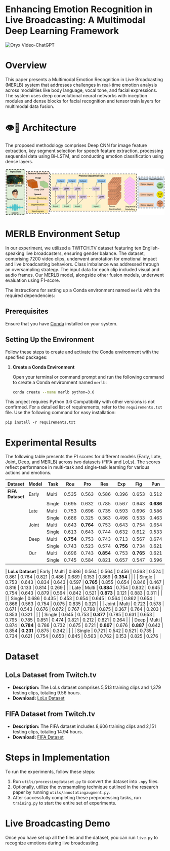 # Enhancing Emotion Recognition in Live Broadcasting: A Multimodal Deep Learning Framework

<img src="https://camo.githubusercontent.com/2722992d519a722218f896d5f5231d49f337aaff4514e78bd59ac935334e916a/68747470733a2f2f692e696d6775722e636f6d2f77617856496d762e706e67" alt="Oryx Video-ChatGPT" data-canonical-src="https://i.imgur.com/waxVImv.png" style="max-width: 100%;">

# Overview

This paper presents a Multimodal Emotion Recognition in Live Broadcasting (MERLB) system that addresses challenges in real-time emotion analysis across modalities like body language, vocal tone, and facial expressions. The system uses deep convolutional neural networks with inception modules and dense blocks for facial recognition and tensor train layers for multimodal data fusion. 

# 👁️💬 Architecture

The proposed methodology comprises Deep CNN for image feature extraction, key segment selection for speech feature extraction, processing sequential data using Bi-LSTM, and conducting emotion classification using dense layers.

<img style="max-width: 100%;" src="https://github.com/swerizwan/MERLB/blob/main/resources/architecture.png" alt="MERLB Overview">

# MERLB Environment Setup

In our experiment, we utilized a TWITCH.TV dataset featuring ten English-speaking live broadcasters, ensuring gender balance. The dataset, comprising 7200 video clips, underwent annotation for emotional impact and live broadcasting behaviors. Class imbalance was addressed through an oversampling strategy. The input data for each clip included visual and audio frames. Our MERLB model, alongside other fusion models, underwent evaluation using F1-score.

The instructions for setting up a Conda environment named `merlb` with the required dependencies:

## Prerequisites

Ensure that you have [Conda](https://docs.conda.io/projects/conda/en/latest/user-guide/install/index.html) installed on your system.

## Setting Up the Environment

Follow these steps to create and activate the Conda environment with the specified packages:

1. **Create a Conda Environment**

   Open your terminal or command prompt and run the following command to create a Conda environment named `merlb`:

   ```bash
   conda create --name merlb python=3.6


This project requires Python 3.6 Compatibility with other versions is not confirmed. For a detailed list of requirements, refer to the `requirements.txt` file. Use the following command for easy installation:

```
pip install -r requirements.txt
```

# Experimental Results

The following table presents the F1 scores for different models (Early, Late, Joint, Deep, and MERLB) across two datasets (FIFA and LoLs). The scores reflect performance in multi-task and single-task learning for various actions and emotions.

| Dataset        | Model  | Task   | Rou   | Pro   | Res   | Exp   | Fig   | Pun   | Def   | Dft   | VNeg  | VNeut | VPos  | ALow  | ANeut | AHigh |
|----------------|--------|--------|-------|-------|-------|-------|-------|-------|-------|-------|-------|-------|-------|-------|-------|-------|
| **FIFA Dataset** | Early  | Multi | 0.535 | 0.563 | 0.586 | 0.396 | 0.653 | 0.512 | 0.786 | 0.723 | 0.794 | 0.389 | 0.623 | 0.213 | 0.796 | **0.475** |
|                |        | Single | 0.695 | 0.632 | 0.785 | 0.567 | 0.643 | **0.686** | 0.843 | 0.577 | 0.754 | 0.353 | 0.753 | 0.224 | 0.753 | 0.185 |
|                | Late   | Multi  | 0.753 | 0.696 | 0.735 | 0.593 | 0.696 | 0.586 | 0.864 | 0.686 | 0.797 | 0.543 | **0.863** | 0.243 | 0.754 | 0.253 |
|                |        | Single | 0.686 | 0.325 | 0.363 | 0.496 | 0.533 | 0.463 | 0.753 | 0.573 | 0.744 | 0.463 | 0.643 | 0.052 | 0.753 | 0.242 |
|                | Joint  | Multi  | 0.643 | **0.764** | 0.753 | 0.643 | 0.754 | 0.654 | 0.664 | 0.684 | 0.754 | 0.242 | 0.643 | 0.123 | 0.785 | 0.135 |
|                |        | Single | 0.613 | 0.643 | 0.744 | 0.632 | 0.612 | 0.533 | 0.675 | 0.721 | **0.823** | 0.354 | 0.753 | 0.213 | 0.812 | 0.124 |
|                | Deep   | Multi  | **0.754** | 0.753 | 0.743 | 0.713 | 0.567 | 0.674 | 0.754 | **0.784** | 0.785 | 0.634 | 0.842 | **0.282** | 0.853 | 0.321 |
|                |        | Single | 0.743 | 0.523 | 0.574 | **0.756** | 0.734 | 0.621 | 0.753 | 0.632 | 0.832 | 0.640 | 0.854 | 0.053 | 0.743 | 0.313 |
|                | Our    | Multi  | 0.696 | 0.743 | **0.854** | 0.753 | **0.765** | 0.621 | **0.857** | 0.742 | 0.869 | 0.538 | **0.859** | 0.206 | **0.880** | 0.254 |
|                |        | Single | 0.745 | 0.584 | 0.821 | 0.657 | 0.547 | 0.596 | **0.874** | 0.725 | 0.807 | **0.643** | 0.748 | 0.206 | 0.822 | 0.234 |

| **LoLs Dataset** | Early  | Multi | 0.686 | 0.564 | 0.564 | 0.456 | 0.563 | 0.524 | 0.861 | 0.764 | 0.821 | 0.486 | 0.689 | 0.153 | 0.869 | **0.354** |
|                |        | Single | 0.753 | 0.643 | 0.834 | 0.643 | 0.597 | **0.765** | 0.855 | 0.654 | 0.846 | 0.467 | 0.816 | 0.133 | 0.814 | 0.269 |
|                | Late   | Multi  | **0.884** | 0.754 | 0.832 | 0.645 | 0.754 | 0.643 | 0.879 | 0.564 | 0.842 | 0.521 | **0.873** | 0.121 | 0.883 | 0.311 |
|                |        | Single | 0.686 | 0.435 | 0.453 | 0.654 | 0.645 | 0.564 | 0.862 | 0.654 | 0.866 | 0.563 | 0.754 | 0.075 | 0.835 | 0.321 |
|                | Joint  | Multi  | 0.723 | 0.578 | 0.671 | 0.543 | 0.676 | 0.672 | 0.767 | 0.798 | 0.875 | 0.367 | 0.764 | 0.203 | 0.853 | 0.321 |
|                |        | Single | 0.645 | 0.753 | **0.877** | 0.785 | 0.631 | 0.653 | 0.795 | 0.785 | 0.851 | 0.474 | 0.821 | 0.212 | 0.821 | 0.264 |
|                | Deep   | Multi  | 0.874 | **0.784** | 0.786 | 0.732 | 0.675 | 0.721 | **0.897** | 0.676 | **0.887** | 0.642 | 0.854 | **0.231** | 0.875 | 0.342 |
|                |        | Single | 0.721 | 0.542 | 0.521 | 0.735 | 0.734 | 0.621 | 0.754 | 0.653 | 0.845 | 0.563 | 0.762 | 0.153 | 0.825 | 0.276 |

# Dataset

## LoLs Dataset from Twitch.tv

- **Description:** The LoLs dataset comprises 5,513 training clips and 1,379 testing clips, totaling 9.56 hours.
- **Download:** [LoLs Dataset](https://drive.google.com/drive/folders/1IK5J6Yq701P0QzJjPANFXc8YmypO0TYe?usp=sharing)

## FIFA Dataset from Twitch.tv

- **Description:** The FIFA dataset includes 8,606 training clips and 2,151 testing clips, totaling 14.94 hours.
- **Download:** [FIFA Dataset](https://drive.google.com/drive/folders/1wSSoz6uMeCtuaVweNIMv7U7uJM6fUiQO?usp=sharing)

# Steps in Implementation

To run the experiments, follow these steps:

1. Run `utils/processingdataset.py` to convert the dataset into `.npy` files.
2. Optionally, utilize the oversampling technique outlined in the research paper by running `utils/annotatingaugment.py`.
3. After successfully completing these preprocessing tasks, run `training.py` to start the entire set of experiments.

# Live Broadcasting Demo

Once you have set up all the files and the dataset, you can run `live.py` to recognize emotions during live broadcasting.
